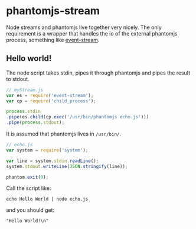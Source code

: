 # phantomjs-stream

Node streams and phantomjs live together very nicely. The only requirement is a wrapper that handles the io of the external phantomjs process, something like [event-stream](https://github.com/dominictarr/event-stream).

## Hello world!
The node script takes stdin, pipes it through phantomjs and pipes the result to stdout.

```javascript
// myStream.js
var es = require('event-stream');
var cp = require('child_process');

process.stdin
.pipe(es.child(cp.exec('/usr/bin/phantomjs echo.js')))
.pipe(process.stdout);
```
It is assumed that phantomjs lives in `/usr/bin/`.

```javascript
// echo.js
var system = require('system');

var line = system.stdin.readLine();
system.stdout.writeLine(JSON.stringify(line));

phantom.exit(0);
```
Call the script like:
```
echo Hello World | node echo.js
```
and you should get:
```
"Hello World!\n"
```
